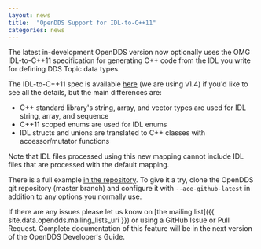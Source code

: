 ```yaml
---
layout: news
title:  "OpenDDS Support for IDL-to-C++11"
categories: news
---
```


The latest in-development OpenDDS version now
optionally uses the OMG IDL-to-C++11 specification for generating C++ 
code from the IDL you write for defining DDS Topic data types.

The IDL-to-C++11 spec is available [here](https://www.omg.org/spec/CPP11) (we 
are using v1.4) if you'd like to see all the details, but the main 
differences are:
- C++ standard library's string, array, and vector types are used for 
IDL string, array, and sequence
- C++11 scoped enums are used for IDL enums
- IDL structs and unions are translated to C++ classes with 
accessor/mutator functions

Note that IDL files processed using this new mapping cannot include IDL 
files that are processed with the default mapping.

There is a full example [in the repository](https://github.com/objectcomputing/OpenDDS/tree/master/tests/DCPS/C%2B%2B11/Messenger). To give it a try, clone the OpenDDS git repository (master branch) and 
configure it with `--ace-github-latest` in addition to any options you 
normally use.

If there are any issues please let us know on [the mailing list]({{ site.data.opendds.mailing_lists_uri }}) or using 
a GitHub Issue or Pull Request.  Complete documentation of this feature 
will be in the next version of the OpenDDS Developer's Guide.
